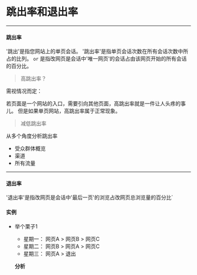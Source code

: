 # 跳出率和退出率

<hr/>

#### 跳出率

'跳出'是指您网站上的单页会话。
'跳出率'是指单页会话次数在所有会话次数中所占的比列。 `or` 是指改网页是会话中'唯一网页'的会话占由该网页开始的所有会话的百分比。

> 高跳出率？

需视情况而定：

若页面是一个网站的入口，需要引向其他页面，高跳出率就是一件让人头疼的事儿。
但是如果单页网站，高跳出率属于正常现象。

> 减低跳出率

从多个角度分析跳出率

* 受众群体概览
* 渠道
* 所有流量

<hr/>

#### 退出率

'退出率'是指改网页是会话中'最后一页'的浏览占改网页总浏览量的百分比`


#### 实例

* 举个栗子1
    * 星期一： 网页A > 网页B > 网页C
    * 星期二： 网页B > 网页A > 网页C
    * 星期三： 网页A > 退出
    
    **分析**
    
    
